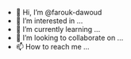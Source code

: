 - 👋 Hi, I’m @farouk-dawoud
- 👀 I’m interested in ...
- 🌱 I’m currently learning ...
- 💞️ I’m looking to collaborate on ...
- 📫 How to reach me ...

<!---
farouk-dawoud/farouk-dawoud is a ✨ special ✨ repository because its `README.md` (this file) appears on your GitHub profile.
You can click the Preview link to take a look at your changes.
--->
